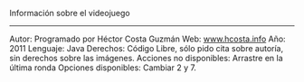 Información sobre el videojuego
*******************************
Autor: Programado por Héctor Costa Guzmán
Web: www.hcosta.info
Año: 2011
Lenguaje: Java
Derechos: Código Libre, sólo pido cita sobre autoría, sin derechos sobre las imágenes.
Acciones no disponibles: Arrastre en la última ronda
Opciones disponibles: Cambiar 2 y 7.